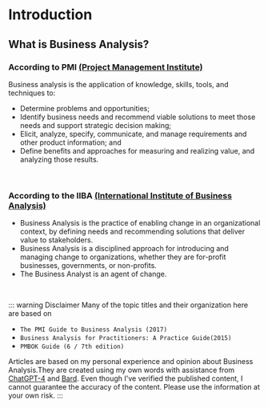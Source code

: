 # Introduction

## What is Business Analysis?

### According to **PMI** [(Project Management Institute)](https://www.pmi.org)

Business analysis is the application of knowledge, skills, tools, and techniques to:

- Determine problems and opportunities;
- Identify business needs and recommend viable solutions to meet those needs and support strategic decision making;
- Elicit, analyze, specify, communicate, and manage requirements and other product information; and
- Define benefits and approaches for measuring and realizing value, and analyzing those results.

<br>

### According to the **IIBA** [(International Institute of Business Analysis)](https://www.iiba.org/professional-development/career-centre/what-is-business-analysis/)

- Business Analysis is the practice of enabling change in an organizational context, by defining needs and recommending solutions that deliver value to stakeholders.
- Business Analysis is a disciplined approach for introducing and managing change to organizations, whether they are for-profit businesses, governments, or non-profits.
- The Business Analyst is an agent of change.

<br>

::: warning Disclaimer
Many of the topic titles and their organization here are based on

- `The PMI Guide to Business Analysis (2017)`
- `Business Analysis for Practitioners: A Practice Guide(2015)`
- `PMBOK Guide (6 / 7th edition)`

Articles are based on my personal experience and opinion about Business Analysis.They are created using my own words with assistance from [ChatGPT-4](https://chat.openai.com) and [Bard](https://bard.google.ccom). Even though I've verified the published content, I cannot guarantee the accuracy of the content. Please use the information at your own risk.
:::
